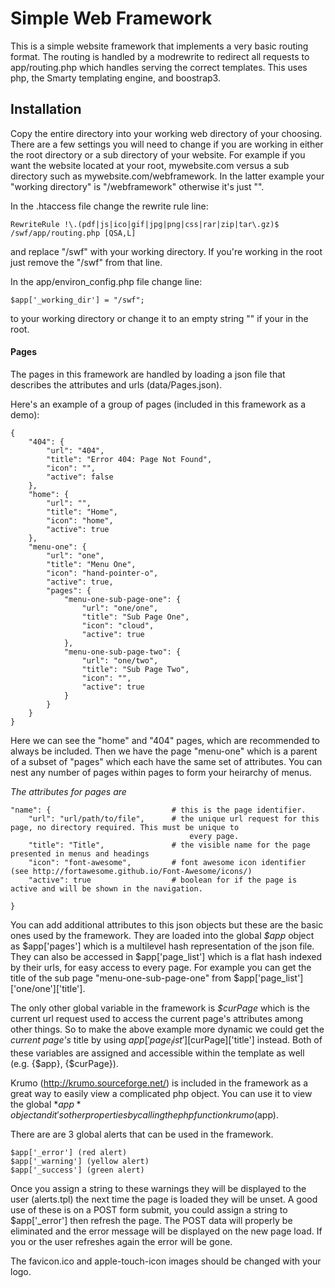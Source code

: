 # Simple Web Framework #

This is a simple website framework that implements a very basic routing format. The routing is handled by a modrewrite to redirect all requests to app/routing.php which handles serving the correct templates. This uses php, the Smarty templating engine, and boostrap3.

## Installation ##

Copy the entire directory into your working web directory of your choosing. There are a few settings you will need to change if you are working in either the root directory or a sub directory of your website. For example if you want the website located at your root, mywebsite.com versus a sub directory such as mywebsite.com/webframework. In the latter example your "working directory" is "/webframework" otherwise it's just "".

In the .htaccess file change the rewrite rule line:

    RewriteRule !\.(pdf|js|ico|gif|jpg|png|css|rar|zip|tar\.gz)$ /swf/app/routing.php [QSA,L] 

and replace "/swf" with your working directory. If you're working in the root just remove the "/swf" from that line.

In the app/environ_config.php file change line: 

    $app['_working_dir'] = "/swf";

to your working directory or change it to an empty string "" if your in the root.

#### Pages ####

The pages in this framework are handled by loading a json file that describes the attributes and urls (data/Pages.json).

Here's an example of a group of pages (included in this framework as a demo):

    {
        "404": {
            "url": "404",
            "title": "Error 404: Page Not Found",
            "icon": "",
            "active": false
        },
        "home": {
            "url": "",
            "title": "Home",
            "icon": "home",
            "active": true
        },
        "menu-one": {
            "url": "one",
            "title": "Menu One",
            "icon": "hand-pointer-o",
            "active": true,
            "pages": {
                "menu-one-sub-page-one": {
                    "url": "one/one",
                    "title": "Sub Page One",
                    "icon": "cloud",
                    "active": true
                },
                "menu-one-sub-page-two": {
                    "url": "one/two",
                    "title": "Sub Page Two",
                    "icon": "",
                    "active": true
                }
            }
        }
    }

Here we can see the "home" and "404" pages, which are recommended to always be included. Then we have the page "menu-one" which is a parent of a subset of "pages" which each have the same set of attributes. You can nest any number of pages within pages to form your heirarchy of menus. 

*The attributes for pages are*

    "name": {                           # this is the page identifier.
        "url": "url/path/to/file",      # the unique url request for this page, no directory required. This must be unique to   
                                            every page.
        "title": "Title",               # the visible name for the page presented in menus and headings
        "icon": "font-awesome",         # font awesome icon identifier (see http://fortawesome.github.io/Font-Awesome/icons/)
        "active": true                  # boolean for if the page is active and will be shown in the navigation.
        
    }

You can add additional attributes to this json objects but these are the basic ones used by the framework. They are loaded into the global *$app* object as $app['pages'] which is a multilevel hash representation of the json file. They can also be accessed in $app['page_list'] which is a flat hash indexed by their urls, for easy access to every page. For example you can get the title of the sub page "menu-one-sub-page-one" from $app['page_list']['one/one']['title']. 

The only other global variable in the framework is *$curPage* which is the current url request used to access the current page's attributes among other things. So to make the above example more dynamic we could get the *current page's* title by using $app['page_list'][$curPage]['title'] instead. Both of these variables are assigned and accessible within the template as well (e.g. {$app}, {$curPage}).

Krumo (http://krumo.sourceforge.net/) is included in the framework as a great way to easily view a complicated php object. You can use it to view the global *$app* object and it's other properties by calling the php function krumo($app).

There are are 3 global alerts that can be used in the framework. 

    $app['_error'] (red alert)
    $app['_warning'] (yellow alert)
    $app['_success'] (green alert)

Once you assign a string to these warnings they will be displayed to the user (alerts.tpl) the next time the page is loaded they will be unset. A good use of these is on a POST form submit, you could assign a string to $app['_error'] then refresh the page. The POST data will properly be eliminated and the error message will be displayed on the new page load. If you or the user refreshes again the error will be gone.

The favicon.ico and apple-touch-icon images should be changed with your logo. 